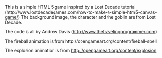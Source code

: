 This is a simple HTML 5 game inspired by a Lost Decade tutorial (http://www.lostdecadegames.com/how-to-make-a-simple-html5-canvas-game/) The background image, the character and the goblin are from Lost Decade.

The code is all by Andrew Davis (http://www.thetravelingprogrammer.com)

The fireball animation is from http://opengameart.org/content/fireball-spell

The explosion animation is from http://opengameart.org/content/explosion
